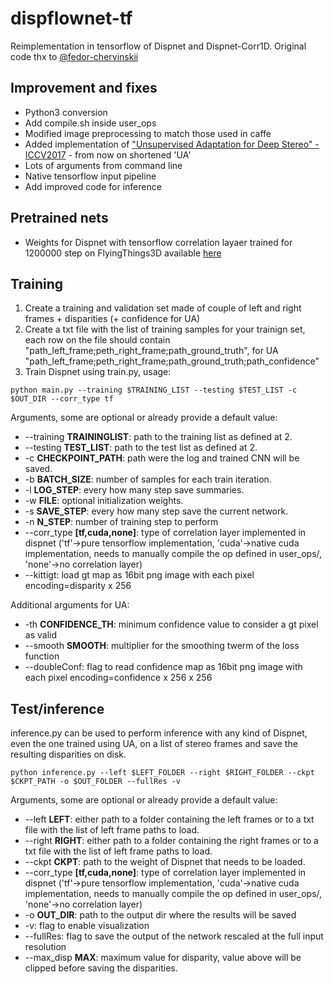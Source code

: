 # dispflownet-tf

Reimplementation in tensorflow of Dispnet and Dispnet-Corr1D.
Original code thx to [@fedor-chervinskii](https://github.com/fedor-chervinskii/dispflownet-tf)

## Improvement and fixes
+ Python3 conversion
+ Add compile.sh inside user_ops
+ Modified image preprocessing to match those used in caffe
+ Added implementation of ["Unsupervised Adaptation for Deep Stereo" - ICCV2017](https://github.com/CVLAB-Unibo/Unsupervised-Adaptation-for-Deep-Stereo) - from now on shortened 'UA'
+ Lots of arguments from command line
+ Native tensorflow input pipeline
+ Add improved code for inference

## Pretrained nets
+ Weights for Dispnet with tensorflow correlation layaer trained for 1200000 step on FlyingThings3D available [here](https://drive.google.com/open?id=1OHkH4rjHJIpd1fA_fRIFEo5q6Je79rUs) 

## Training
1. Create a training and validation set made of couple of left and right frames + disparities (+ confidence for UA)
2. Create a txt file with the list of training samples for your trainign set, each row on the file should contain "path_left_frame;peth_right_frame;path_ground_truth", for UA "path_left_frame;peth_right_frame;path_ground_truth;path_confidence"
3. Train Dispnet using train.py, usage:
```
python main.py --training $TRAINING_LIST --testing $TEST_LIST -c $OUT_DIR --corr_type tf 
```
Arguments, some are optional or already provide a default value:
+ --training **TRAININGLIST**: path to the training list as defined at 2.
+ --testing **TEST_LIST**: path to the test list as defined at 2. 
+ -c **CHECKPOINT_PATH**: path were the log and trained CNN will be saved.
+ -b **BATCH_SIZE**: number of samples for each train iteration.
+ -l **LOG_STEP**: every how many step save summaries.
+ -w **FILE**: optional initialization weights.
+ -s **SAVE_STEP**: every how many step save the current network.
+ -n **N_STEP**: number of training step to perform
+ --corr_type **[tf,cuda,none]**: type of correlation layer implemented in dispnet ('tf'->pure tensorflow implementation, 'cuda'->native cuda implementation, needs to manually compile the op defined in user_ops/, 'none'->no correlation layer)
+ --kittigt: load gt map as 16bit png image with each pixel encoding=disparity x 256

Additional arguments for UA:
+ -th **CONFIDENCE_TH**: minimum confidence value to consider a gt pixel as valid
+ --smooth **SMOOTH**: multiplier for the smoothing twerm of the loss function
+ --doubleConf: flag to read confidence map as 16bit png image with each pixel encoding=confidence x 256 x 256

## Test/inference
inference.py can be used to perform inference with any kind of Dispnet, even the one trained using UA, on a list of stereo frames and save the resulting disparities on disk.
```
python inference.py --left $LEFT_FOLDER --right $RIGHT_FOLDER --ckpt $CKPT_PATH -o $OUT_FOLDER --fullRes -v
```
Arguments, some are optional or already provide a default value:
+ --left **LEFT**: either path to a folder containing the left frames or to a txt file with the list of left frame paths to load.
+ --right **RIGHT**: either path to a folder containing the right frames or to a txt file with the list of left frame paths to load.
+ --ckpt **CKPT**: path to the weight of Dispnet that needs to be loaded.
+ --corr_type **[tf,cuda,none]**: type of correlation layer implemented in dispnet ('tf'->pure tensorflow implementation, 'cuda'->native cuda implementation, needs to manually compile the op defined in user_ops/, 'none'->no correlation layer)
+ -o **OUT_DIR**: path to the output dir where the results will be saved
+ -v: flag to enable visualization
+ --fullRes: flag to save the output of the network rescaled at the full input resolution
+ --max_disp **MAX**: maximum value for disparity, value above will be clipped before saving the disparities.

